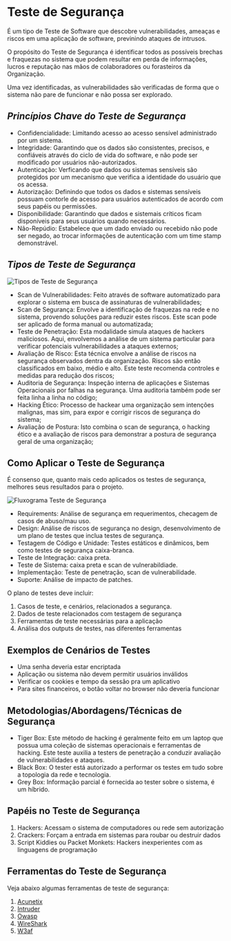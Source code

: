 # Teste de Segurança

É um tipo de Teste de Software que descobre vulnerabilidades, ameaças e riscos em uma aplicação de software, previnindo ataques de intrusos.

O propósito do Teste de Segurança é identificar todos as possíveis brechas e fraquezas no sistema que podem resultar em perda de informações, lucros e reputação nas mãos de colaboradores ou forasteiros da Organização.

Uma vez identificadas, as vulnerabilidades são verificadas de forma que o sistema não pare de funcionar e não possa ser explorado.

## *Princípios Chave do Teste de Segurança*

- Confidencialidade: Limitando acesso ao acesso sensível administrado por um sistema.
- Integridade: Garantindo que os dados são consistentes, precisos, e confiáveis através do ciclo de vida do software, e não pode ser modificado por usuários não-autorizados.
- Autenticação: Verficando que dados ou sistemas sensíveis são protegidos por um mecanismo que verifica a identidade do usuário que os acessa.
- Autorização: Definindo que todos os dados e sistemas sensíveis possuam contorle de acesso para usuários autenticados de acordo com seus papéis ou permissões.
- Disponibilidade: Garantindo que dados e sistemais críticos ficam disponíveis para seus usuários quando necessários.
- Não-Repúdio: Estabelece que um dado enviado ou recebido não pode ser negado, ao trocar informações de autenticação com um time stamp demonstrável.

## *Tipos de Teste de Segurança*

<img src="https://www.guru99.com/images/securityt2.png" alt="Tipos de Teste de Segurança">

- Scan de Vulnerabilidades: Feito através de software automatizado para explorar o sistema em busca de assinaturas de vulnerabilidades;
- Scan de Segurança: Envolve a identificação de fraquezas na rede e no sistema, provendo soluções para reduzir estes riscos. Este scan pode ser aplicado de forma manual ou automatizada;
- Teste de Penetração: Esta modalidade simula ataques de hackers maliciosos. Aqui, envolvemos a análise de um sistema particular para verificar potenciais vulnerabilidades a ataques externos;
- Avaliação de Risco: Esta técnica envolve a análise de riscos na segurança observados dentra da organização. Riscos são então classificados em baixo, médio e alto. Este teste recomenda controles e medidas para redução dos riscos;
- Auditoria de Segurança: Inspeção interna de aplicações e Sistemas Operacionais por falhas na segurança. Uma auditoria também pode ser feita linha a linha no código;
- Hacking Ético: Processo de hackear uma organização sem intenções malignas, mas sim, para expor e corrigir riscos de segurança do sistema;
- Avaliação de Postura: Isto combina o scan de segurança, o hacking ético e a avaliação de riscos para demonstrar a postura de segurança geral de uma organização;

## Como Aplicar o Teste de Segurança

É consenso que, quanto mais cedo aplicados os testes de segurança, melhores seus resultados para o projeto.

<img src="https://www.guru99.com/images/securityt3.png" alt="Fluxograma Teste de Segurança">

- Requirements: Análise de segurança em requerimentos, checagem de casos de abuso/mau uso.
- Design: Análise de riscos de segurança no design, desenvolvimento de um plano de testes que inclua testes de segurança.
- Testagem de Código e Unidade: Testes estáticos e dinâmicos, bem como testes de segurança caixa-branca.
- Teste de Integração: caixa preta.
- Teste de Sistema: caixa preta e scan de vulnerabildiade.
- Implementação: Teste de penetração, scan de vulnerabilidade.
- Suporte: Análise de impacto de patches.

O plano de testes deve incluir:

1. Casos de teste, e cenários, relacionados a segurança.
2. Dados de teste relacionados com testagem de segurança
3. Ferramentas de teste necessárias para a aplicação
4. Análisa dos outputs de testes, nas diferentes ferramentas

## Exemplos de Cenários de Testes

- Uma senha deveria estar encriptada
- Aplicação ou sistema não devem permitir usuários inválidos
- Verificar os cookies e tempo da sessão pra um aplicativo
- Para sites financeiros, o botão voltar no browser não deveria funcionar

## Metodologias/Abordagens/Técnicas de Segurança

- Tiger Box: Este método de hacking é geralmente feito em um laptop que possua uma coleção de sistemas operacionais e ferramentas de hacking. Este teste auxilia a testers de penetração a conduzir avaliação de vulnerabilidades e ataques.
- Black Box: O tester está autorizado a performar os testes em tudo sobre a topologia da rede e tecnologia.
- Grey Box: Informação parcial é fornecida ao tester sobre o sistema, é um híbrido.

## Papéis no Teste de Segurança

 1. Hackers: Acessam o sistema de computadores ou rede sem autorização
 2. Crackers: Forçam a entrada em sistemas para roubar ou destruir dados
 3. Script Kiddies ou Packet Monkets: Hackers inexperientes com as linguagens de programação

## Ferramentas do Teste de Segurança

Veja abaixo algumas ferramentas de teste de segurança:

1. [Acunetix](https://bit.ly/3qH5T77)
2. [Intruder](https://guru99.live/qxoGpg)
3. [Owasp](https://guru99.live/qxoGpg)
4. [WireShark](https://bit.ly/2TMN561)
5. [W3af](https://bit.ly/2P5Qrm7-)
